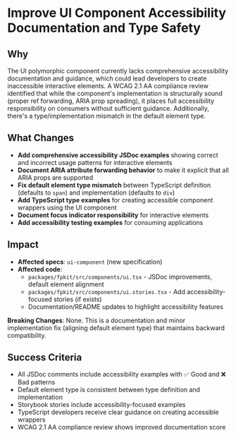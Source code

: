 # Improve UI Component Accessibility Documentation and Type Safety

## Why

The UI polymorphic component currently lacks comprehensive accessibility documentation and guidance, which could lead developers to create inaccessible interactive elements. A WCAG 2.1 AA compliance review identified that while the component's implementation is structurally sound (proper ref forwarding, ARIA prop spreading), it places full accessibility responsibility on consumers without sufficient guidance. Additionally, there's a type/implementation mismatch in the default element type.

## What Changes

- **Add comprehensive accessibility JSDoc examples** showing correct and incorrect usage patterns for interactive elements
- **Document ARIA attribute forwarding behavior** to make it explicit that all ARIA props are supported
- **Fix default element type mismatch** between TypeScript definition (defaults to `span`) and implementation (defaults to `div`)
- **Add TypeScript type examples** for creating accessible component wrappers using the UI component
- **Document focus indicator responsibility** for interactive elements
- **Add accessibility testing examples** for consuming applications

## Impact

- **Affected specs**: `ui-component` (new specification)
- **Affected code**:
  - `packages/fpkit/src/components/ui.tsx` - JSDoc improvements, default element alignment
  - `packages/fpkit/src/components/ui.stories.tsx` - Add accessibility-focused stories (if exists)
  - Documentation/README updates to highlight accessibility features

**Breaking Changes**: None. This is a documentation and minor implementation fix (aligning default element type) that maintains backward compatibility.

## Success Criteria

- All JSDoc comments include accessibility examples with ✅ Good and ❌ Bad patterns
- Default element type is consistent between type definition and implementation
- Storybook stories include accessibility-focused examples
- TypeScript developers receive clear guidance on creating accessible wrappers
- WCAG 2.1 AA compliance review shows improved documentation score
